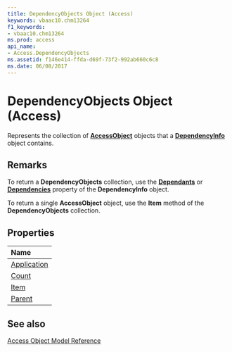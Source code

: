 ```yaml
---
title: DependencyObjects Object (Access)
keywords: vbaac10.chm13264
f1_keywords:
- vbaac10.chm13264
ms.prod: access
api_name:
- Access.DependencyObjects
ms.assetid: f146e414-ffda-d69f-73f2-992ab660c6c8
ms.date: 06/08/2017
---
```



# DependencyObjects Object (Access)

Represents the collection of  **[AccessObject](Access.AccessObject.md)** objects that a **[DependencyInfo](Access.DependencyInfo.md)** object contains.


## Remarks

To return a  **DependencyObjects** collection, use the **[Dependants](Access.DependencyInfo.Dependants.md)** or **[Dependencies](Access.DependencyInfo.Dependencies.md)** property of the **DependencyInfo** object.

To return a single  **AccessObject** object, use the **Item** method of the **DependencyObjects** collection.


## Properties



|**Name**|
|:-----|
|[Application](Access.DependencyObjects.Application.md)|
|[Count](Access.DependencyObjects.Count.md)|
|[Item](Access.DependencyObjects.Item.md)|
|[Parent](Access.DependencyObjects.Parent.md)|

## See also


[Access Object Model Reference](../access/Concepts/Criteria-Expressions/object-model-access-vba-reference.md)
